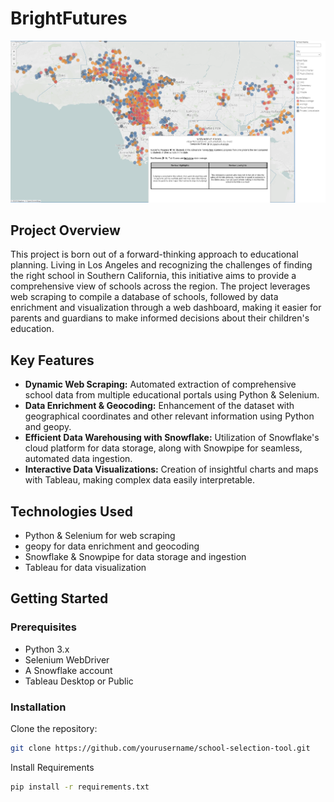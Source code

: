 # BrightFutures
![Dashboard Image](images/Dashboard.png)

## Project Overview

This project is born out of a forward-thinking approach to educational planning. Living in Los Angeles and recognizing the challenges of finding the right school in Southern California, this initiative aims to provide a comprehensive view of schools across the region. The project leverages web scraping to compile a database of schools, followed by data enrichment and visualization through a web dashboard, making it easier for parents and guardians to make informed decisions about their children's education.

## Key Features
- **Dynamic Web Scraping:** Automated extraction of comprehensive school data from multiple educational portals using Python & Selenium.
- **Data Enrichment & Geocoding:** Enhancement of the dataset with geographical coordinates and other relevant information using Python and geopy.
- **Efficient Data Warehousing with Snowflake:** Utilization of Snowflake's cloud platform for data storage, along with Snowpipe for seamless, automated data ingestion.
- **Interactive Data Visualizations:** Creation of insightful charts and maps with Tableau, making complex data easily interpretable.


## Technologies Used
- Python & Selenium for web scraping
- geopy for data enrichment and geocoding
- Snowflake & Snowpipe for data storage and ingestion
- Tableau for data visualization

## Getting Started

### Prerequisites
- Python 3.x
- Selenium WebDriver
- A Snowflake account
- Tableau Desktop or Public

### Installation
Clone the repository:
   ```bash
   git clone https://github.com/yourusername/school-selection-tool.git
   ```
Install Requirements
```bash
pip install -r requirements.txt
```

